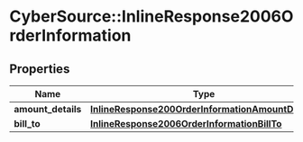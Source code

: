 # CyberSource::InlineResponse2006OrderInformation

## Properties
Name | Type | Description | Notes
------------ | ------------- | ------------- | -------------
**amount_details** | [**InlineResponse200OrderInformationAmountDetails**](InlineResponse200OrderInformationAmountDetails.md) |  | [optional] 
**bill_to** | [**InlineResponse2006OrderInformationBillTo**](InlineResponse2006OrderInformationBillTo.md) |  | [optional] 


